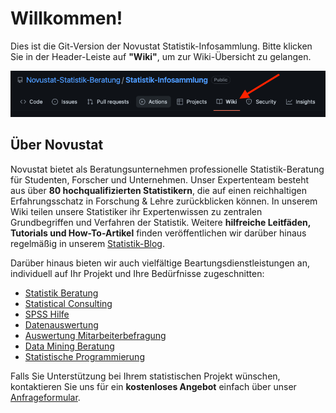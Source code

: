 # Willkommen!
Dies ist die Git-Version der Novustat Statistik-Infosammlung. Bitte klicken Sie in der Header-Leiste auf **"Wiki"**, um zur Wiki-Übersicht zu gelangen.

![](https://raw.githubusercontent.com/Novustat-Statistik-Beratung/Statistik-Infosammlung/main/wiki-link-image.png)
<br>
## Über Novustat
Novustat bietet als Beratungsunternehmen professionelle Statistik-Beratung für Studenten, Forscher und Unternehmen. Unser Expertenteam besteht aus über **80 hochqualifizierten Statistikern**, die auf einen reichhaltigen Erfahrungsschatz in Forschung & Lehre zurückblicken können. In unserem Wiki teilen unsere Statistiker ihr Expertenwissen zu zentralen Grundbegriffen und Verfahren der Statistik. Weitere **hilfreiche Leitfäden, Tutorials und How-To-Artikel** finden veröffentlichen wir darüber hinaus regelmäßig in unserem [Statistik-Blog](https://novustat.com/statistik-blog.html).

Darüber hinaus bieten wir auch vielfältige Beartungsdienstleistungen an, individuell auf Ihr Projekt und Ihre Bedürfnisse zugeschnitten:

* [Statistik Beratung](https://novustat.com/statistische-beratung.html)
* [Statistical Consulting](https://novustat.com/statistische-beratung/statistical-consulting.html)
* [SPSS Hilfe](https://novustat.com/statistische-beratung/statistik-hilfe/spss-hilfe.html)
* [Datenauswertung](https://novustat.com/datenauswertung.html)
* [Auswertung Mitarbeiterbefragung](https://novustat.com/auswertung-hilfe/statistische-beratung-fuer-unternehmen/auswertung-mitarbeiterbefragung.html)
* [Data Mining Beratung](https://novustat.com/data-mining.html)
* [Statistische Programmierung](https://novustat.com/statistische-programmierung.html)

Falls Sie Unterstützung bei Ihrem statistischen Projekt wünschen, kontaktieren Sie uns für ein **kostenloses Angebot** einfach über unser [Anfrageformular](https://novustat.com/anfrage.html).
